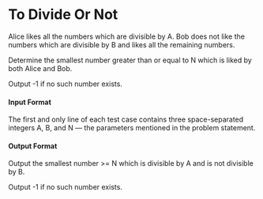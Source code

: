 # To Divide Or Not

Alice likes all the numbers which are divisible by A. Bob does not like the numbers which are divisible by B and likes all the remaining numbers.

Determine the smallest number greater than or equal to N which is liked by both Alice and Bob.

Output -1 if no such number exists.

#### Input Format

The first and only line of each test case contains three space-separated integers A, B, and N — the parameters mentioned in the problem statement.

#### Output Format

Output the smallest number >= N which is divisible by A and is not divisible by B.

Output -1 if no such number exists.
